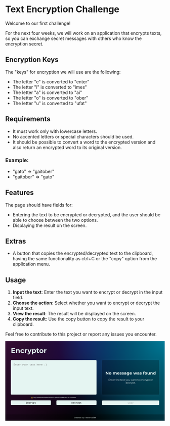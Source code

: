 # Text Encryption Challenge

Welcome to our first challenge!

For the next four weeks, we will work on an application that encrypts texts, so you can exchange secret messages with others who know the encryption secret.

## Encryption Keys

The "keys" for encryption we will use are the following:

- The letter "e" is converted to "enter"
- The letter "i" is converted to "imes"
- The letter "a" is converted to "ai"
- The letter "o" is converted to "ober"
- The letter "u" is converted to "ufat"

## Requirements

- It must work only with lowercase letters.
- No accented letters or special characters should be used.
- It should be possible to convert a word to the encrypted version and also return an encrypted word to its original version.

### Example:
- "gato" => "gaitober"
- "gaitober" => "gato"

## Features

The page should have fields for:
- Entering the text to be encrypted or decrypted, and the user should be able to choose between the two options.
- Displaying the result on the screen.

## Extras

- A button that copies the encrypted/decrypted text to the clipboard, having the same functionality as ctrl+C or the "copy" option from the application menu.

## Usage

1. **Input the text**: Enter the text you want to encrypt or decrypt in the input field.
2. **Choose the action**: Select whether you want to encrypt or decrypt the input text.
3. **View the result**: The result will be displayed on the screen.
4. **Copy the result**: Use the copy button to copy the result to your clipboard.

Feel free to contribute to this project or report any issues you encounter.


![View of the Application](images/view.png)
